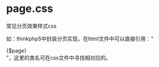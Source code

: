 # page.css
常见分页效果样式css

如：thinkphp5中封装分页实现，在html文件中可以直接引用：“<link rel="stylesheet" type="text/css" href="/public/admin/css/page.css" /><div class="meneame">{$page}</div>”，这里的类名可在css文件中寻找相对应的。

